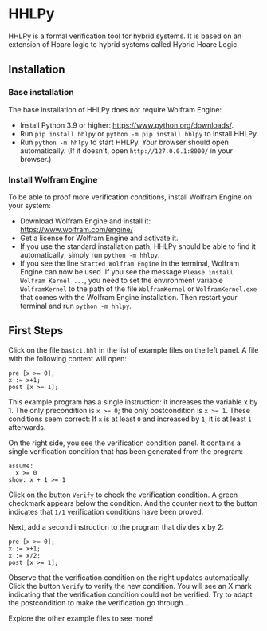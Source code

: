 # HHLPy

HHLPy is a formal verification tool for hybrid systems. It is based on an
extension of Hoare logic to hybrid systems called Hybrid Hoare Logic.

## Installation

### Base installation

The base installation of HHLPy does not require Wolfram Engine:
* Install Python 3.9 or higher: https://www.python.org/downloads/.
* Run `pip install hhlpy` or `python -m pip install hhlpy` to install HHLPy.
* Run `python -m hhlpy` to start HHLPy. Your browser should open automatically.
  (If it doesn't, open `http://127.0.0.1:8000/` in your browser.)

### Install Wolfram Engine

To be able to proof more verification conditions, install Wolfram Engine on your system:
* Download Wolfram Engine and install it: https://www.wolfram.com/engine/
* Get a license for Wolfram Engine and activate it.
* If you use the standard installation path, HHLPy should be able to
find it automatically; simply run `python -m hhlpy`.
* If you see the line `Started Wolfram Engine` in the terminal, Wolfram Engine
can now be used. If you see the message `Please install Wolfram Kernel ...`, you
need to set the environment variable `WolframKernel` to the path of the file
`WolframKernel` or `WolframKernel.exe` that comes with the Wolfram Engine
installation. Then restart your terminal and run `python -m hhlpy`.

## First Steps

Click on the file `basic1.hhl` in the list of example files on the left panel. A
file with the following content will open:
```
pre [x >= 0];
x := x+1;
post [x >= 1];
```
This example program has a single instruction: it increases the variable x by 1.
The only precondition is `x >= 0`; the only postcondition is `x >= 1`.
These conditions seem correct: If `x` is at least `0` and increased by `1`, it
is at least `1` afterwards.

On the right side, you see the verification condition panel. It contains a
single verification condition that has been generated from the program:
```
assume:
  x >= 0
show: x + 1 >= 1
```
Click on the button `Verify` to check the verification condition. A green
checkmark appears below the condition. And the counter next to the button
indicates that `1/1` verification conditions have been proved.

Next, add a second instruction to the program that divides x by 2:
```
pre [x >= 0];
x := x+1;
x := x/2;
post [x >= 1];
```
Observe that the verification condition on the right updates automatically.
Click the button `Verify` to verify the new condition. You will see an X mark
indicating that the verification condition could not be verified. Try to adapt
the postcondition to make the verification go through...

Explore the other example files to see more!